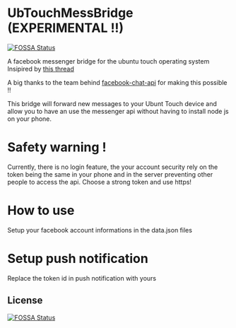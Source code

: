 # UbTouchMessBridge (EXPERIMENTAL !!)
[![FOSSA Status](https://app.fossa.com/api/projects/git%2Bgithub.com%2FHenri2h%2FUbTouchMessBridge.svg?type=shield)](https://app.fossa.com/projects/git%2Bgithub.com%2FHenri2h%2FUbTouchMessBridge?ref=badge_shield)


A facebook messenger bridge for the ubuntu touch operating system
Insipired by [this thread](https://forums.ubports.com/topic/3126/facebook-messenger-push-notifications)

A big thanks to the team behind [facebook-chat-api](https://github.com/Schmavery/facebook-chat-api) for making this possible !!

This bridge will forward new messages to your Ubunt Touch device and allow you to have an use the messenger api without having to install node js on your phone.

# Safety warning !

Currently, there is no login feature, the your account security rely on the token being the same in your phone and in the server preventing other people to access the api. Choose a strong token and use https!

# How to use
Setup your facebook account informations in the data.json files

# Setup push notification
Replace the token id in push notification with yours


## License
[![FOSSA Status](https://app.fossa.com/api/projects/git%2Bgithub.com%2FHenri2h%2FUbTouchMessBridge.svg?type=large)](https://app.fossa.com/projects/git%2Bgithub.com%2FHenri2h%2FUbTouchMessBridge?ref=badge_large)